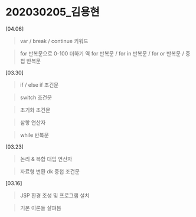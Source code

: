 # 202030205_김용현

[04.06]
>var / break / continue 키워드

>for 반복문으로 0-100 더하기
>역 for 반복문 / for in 반복문 / for or 반복문 / 중첩 반복문

[03.30]
>if / else if 조건문

>switch 조건문

>초기화 조건문

>삼항 연산자

>while 반복문


[03.23]
>논리 & 복합 대입 연산자

>자료형 변환
dk
>중첩 조건문


[03.16]
>JSP 환경 조성 및 프로그램 설치

>기본 이론들 살펴봄
